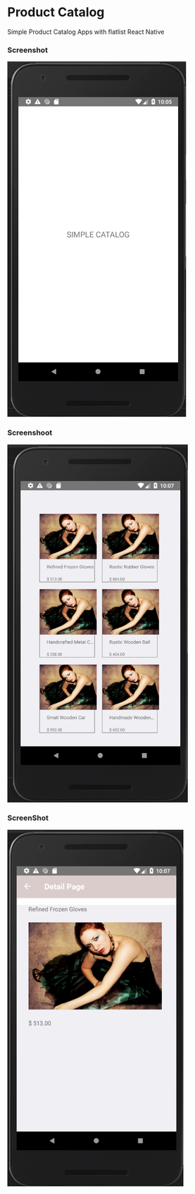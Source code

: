 # Product Catalog

Simple Product Catalog Apps with flatlist React Native

### Screenshot
![MainScreen](./doc/MainScreen.png)

### Screenshoot
![HomeScreen](./doc/HomeScreen.png)

### ScreenShot
![DetailScreen](./doc/DetailScreen.png)
